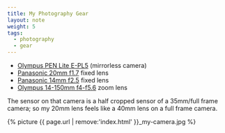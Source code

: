 ```yaml
---
title: My Photography Gear
layout: note
weight: 5
tags: 
  - photography
  - gear
---
```


- [Olympus PEN Lite E-PL5](http://www.olympus.co.uk/site/en/c/cameras/pen_cameras/pen_lite/e_pl5/) (mirrorless camera)
- [Panasonic 20mm f1.7][7792-001] fixed lens
- [Panasonic 14mm f2.5][7792-002] fixed lens
- [Olympus 14-150mm f4-f5.6][7792-003] zoom lens

The sensor on that camera is a half cropped sensor of a 35mm/full frame camera; so my 20mm lens feels like a 40mm lens on a full frame camera. 

{% picture {{ page.url | remove:'index.html' }}_my-camera.jpg %}

[7792-001]: http://www.amazon.com/Panasonic-Aspherical-Pancake-Interchangeable-Cameras/dp/B002IKLJVE "Amazon.com: Panasonic LUMIX G 20mm f/1.7 Aspherical Pancake ..."
[7792-002]: http://www.amazon.com/Panasonic-14mm-2-5-Aspherical-Interchangeable/dp/B0043VE29C "Amazon.com: Panasonic Lumix 14mm f/2.5 G Aspherical Lens for ..."
[7792-003]: http://www.amazon.com/Olympus-14-150mm-4-0-5-6-Panasonic-Interchangeable/dp/B0035LBRMQ "Amazon.com: Olympus ED 14-150mm f/4.0-5.6 micro Four Thirds ..."
